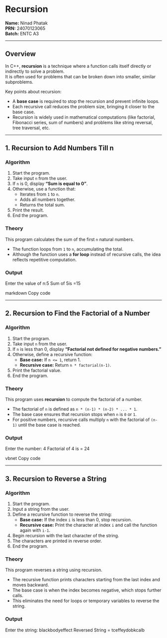 # Recursion  

**Name:** Ninad Phatak  
**PRN:** 24070123065  
**Batch:** ENTC A3  

---

## Overview  

In C++, **recursion** is a technique where a function calls itself directly or indirectly to solve a problem.  
It is often used for problems that can be broken down into smaller, similar subproblems.  

Key points about recursion:  
- A **base case** is required to stop the recursion and prevent infinite loops.  
- Each recursive call reduces the problem size, bringing it closer to the base case.  
- Recursion is widely used in mathematical computations (like factorial, Fibonacci series, sum of numbers) and problems like string reversal, tree traversal, etc.  

---

## 1. Recursion to Add Numbers Till n  

### Algorithm  
1. Start the program.  
2. Take input `n` from the user.  
3. If `n` is 0, display **“Sum is equal to 0”**.  
4. Otherwise, use a function that:  
   - Iterates from `1` to `n`.  
   - Adds all numbers together.  
   - Returns the total sum.  
5. Print the result.  
6. End the program.  

### Theory  
This program calculates the sum of the first `n` natural numbers.  
- The function loops from `1` to `n`, accumulating the total.  
- Although the function uses a **for loop** instead of recursive calls, the idea reflects repetitive computation.  

### Output  
Enter the value of n:5
Sum of 5is =15

markdown
Copy code

---

## 2. Recursion to Find the Factorial of a Number  

### Algorithm  
1. Start the program.  
2. Take input `n` from the user.  
3. If `n` is less than 0, display **“Factorial not defined for negative numbers.”**  
4. Otherwise, define a recursive function:  
   - **Base case:** If `n <= 1`, return 1.  
   - **Recursive case:** Return `n * factorial(n-1)`.  
5. Print the factorial value.  
6. End the program.  

### Theory  
This program uses **recursion** to compute the factorial of a number.  
- The factorial of `n` is defined as `n * (n-1) * (n-2) * ... * 1`.  
- The base case ensures that recursion stops when `n` is `0` or `1`.  
- For positive numbers, recursive calls multiply `n` with the factorial of `(n-1)` until the base case is reached.  

### Output  
Enter the number: 4
Factorial of 4 is = 24

vbnet
Copy code

---

## 3. Recursion to Reverse a String  

### Algorithm  
1. Start the program.  
2. Input a string from the user.  
3. Define a recursive function to reverse the string:  
   - **Base case:** If the index `i` is less than 0, stop recursion.  
   - **Recursive case:** Print the character at index `i` and call the function again with `i-1`.  
4. Begin recursion with the last character of the string.  
5. The characters are printed in reverse order.  
6. End the program.  

### Theory  
This program reverses a string using recursion.  
- The recursive function prints characters starting from the last index and moves backward.  
- The base case is when the index becomes negative, which stops further calls.  
- This eliminates the need for loops or temporary variables to reverse the string.  

### Output  
Enter the string: blackbodyeffect
Reversed String = tceffeydobkcalb

